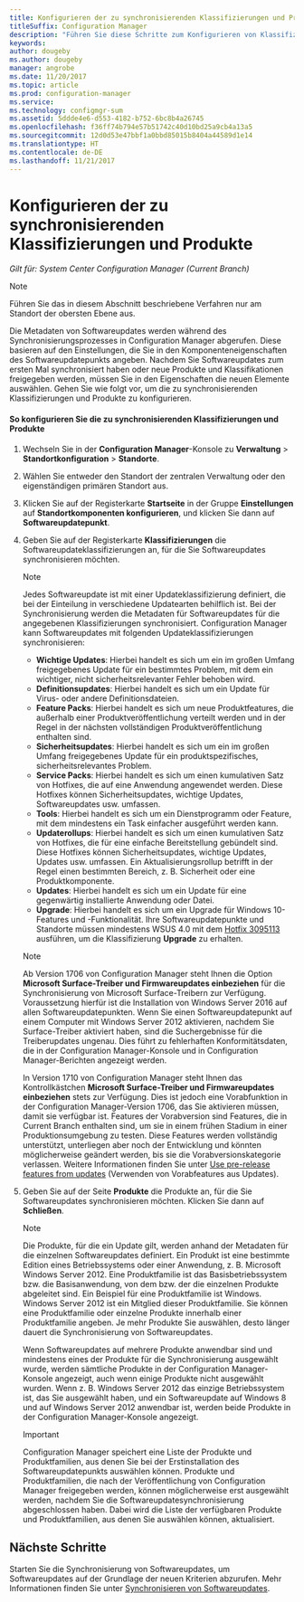 ```yaml
---
title: Konfigurieren der zu synchronisierenden Klassifizierungen und Produkte
titleSuffix: Configuration Manager
description: "Führen Sie diese Schritte zum Konfigurieren von Klassifizierungen und Produkten in der Configuration Manager-Konsole durch."
keywords: 
author: dougeby
ms.author: dougeby
manager: angrobe
ms.date: 11/20/2017
ms.topic: article
ms.prod: configuration-manager
ms.service: 
ms.technology: configmgr-sum
ms.assetid: 5ddde4e6-d553-4182-b752-6bc8b4a26745
ms.openlocfilehash: f36ff74b794e57b51742c40d10bd25a9cb4a13a5
ms.sourcegitcommit: 12d0d53e47bbf1a0bbd85015b8404a44589d1e14
ms.translationtype: HT
ms.contentlocale: de-DE
ms.lasthandoff: 11/21/2017
---
```

#  <a name="configure-classifications-and-products-to-synchronize"></a>Konfigurieren der zu synchronisierenden Klassifizierungen und Produkte  

*Gilt für: System Center Configuration Manager (Current Branch)*


> [!NOTE]  
>  Führen Sie das in diesem Abschnitt beschriebene Verfahren nur am Standort der obersten Ebene aus.  

 Die Metadaten von Softwareupdates werden während des Synchronisierungsprozesses in Configuration Manager abgerufen. Diese basieren auf den Einstellungen, die Sie in den Komponenteneigenschaften des Softwareupdatepunkts angeben. Nachdem Sie Softwareupdates zum ersten Mal synchronisiert haben oder neue Produkte und Klassifikationen freigegeben werden, müssen Sie in den Eigenschaften die neuen Elemente auswählen. Gehen Sie wie folgt vor, um die zu synchronisierenden Klassifizierungen und Produkte zu konfigurieren.  

#### <a name="to-configure-classifications-and-products-to-synchronize"></a>So konfigurieren Sie die zu synchronisierenden Klassifizierungen und Produkte  

1.  Wechseln Sie in der **Configuration Manager**-Konsole zu **Verwaltung** > **Standortkonfiguration** > **Standorte**.

2. Wählen Sie entweder den Standort der zentralen Verwaltung oder den eigenständigen primären Standort aus.  

3.  Klicken Sie auf der Registerkarte **Startseite** in der Gruppe **Einstellungen** auf **Standortkomponenten konfigurieren**, und klicken Sie dann auf **Softwareupdatepunkt**.

4.  Geben Sie auf der Registerkarte **Klassifizierungen** die Softwareupdateklassifizierungen an, für die Sie Softwareupdates synchronisieren möchten.  

    > [!NOTE]  
    >  Jedes Softwareupdate ist mit einer Updateklassifizierung definiert, die bei der Einteilung in verschiedene Updatearten behilflich ist. Bei der Synchronisierung werden die Metadaten für Softwareupdates für die angegebenen Klassifizierungen synchronisiert. Configuration Manager kann Softwareupdates mit folgenden Updateklassifizierungen synchronisieren:  
    >   
    > - **Wichtige Updates**: Hierbei handelt es sich um ein im großen Umfang freigegebenes Update für ein bestimmtes Problem, mit dem ein wichtiger, nicht sicherheitsrelevanter Fehler behoben wird.  
    > - **Definitionsupdates**: Hierbei handelt es sich um ein Update für Virus- oder andere Definitionsdateien.  
    > - **Feature Packs**: Hierbei handelt es sich um neue Produktfeatures, die außerhalb einer Produktveröffentlichung verteilt werden und in der Regel in der nächsten vollständigen Produktveröffentlichung enthalten sind.  
    > - **Sicherheitsupdates**: Hierbei handelt es sich um ein im großen Umfang freigegebenes Update für ein produktspezifisches, sicherheitsrelevantes Problem.  
    > - **Service Packs**: Hierbei handelt es sich um einen kumulativen Satz von Hotfixes, die auf eine Anwendung angewendet werden. Diese Hotfixes können Sicherheitsupdates, wichtige Updates, Softwareupdates usw. umfassen.  
    > - **Tools**: Hierbei handelt es sich um ein Dienstprogramm oder Feature, mit dem mindestens ein Task einfacher ausgeführt werden kann.  
    > - **Updaterollups**: Hierbei handelt es sich um einen kumulativen Satz von Hotfixes, die für eine einfache Bereitstellung gebündelt sind. Diese Hotfixes können Sicherheitsupdates, wichtige Updates, Updates usw. umfassen. Ein Aktualisierungsrollup betrifft in der Regel einen bestimmten Bereich, z. B. Sicherheit oder eine Produktkomponente.  
    > - **Updates**: Hierbei handelt es sich um ein Update für eine gegenwärtig installierte Anwendung oder Datei.  
    > - **Upgrade**: Hierbei handelt es sich um ein Upgrade für Windows 10-Features und -Funktionalität. Ihre Softwareupdatepunkte und Standorte müssen mindestens WSUS 4.0 mit dem [Hotfix 3095113](https://support.microsoft.com/kb/3095113) ausführen, um die Klassifizierung **Upgrade** zu erhalten.    
    >       

    > [!NOTE]    
    > Ab Version 1706 von Configuration Manager steht Ihnen die Option **Microsoft Surface-Treiber und Firmwareupdates einbeziehen** für die Synchronisierung von Microsoft Surface-Treibern zur Verfügung. Voraussetzung hierfür ist die Installation von Windows Server 2016 auf allen Softwareupdatepunkten. Wenn Sie einen Softwareupdatepunkt auf einem Computer mit Windows Server 2012 aktivieren, nachdem Sie Surface-Treiber aktiviert haben, sind die Suchergebnisse für die Treiberupdates ungenau. Dies führt zu fehlerhaften Konformitätsdaten, die in der Configuration Manager-Konsole und in Configuration Manager-Berichten angezeigt werden.  
    > 
    > In Version 1710 von Configuration Manager steht Ihnen das Kontrollkästchen **Microsoft Surface-Treiber und Firmwareupdates einbeziehen** stets zur Verfügung. Dies ist jedoch eine Vorabfunktion in der Configuration Manager-Version 1706, das Sie aktivieren müssen, damit sie verfügbar ist. Features der Vorabversion sind Features, die in Current Branch enthalten sind, um sie in einem frühen Stadium in einer Produktionsumgebung zu testen. Diese Features werden vollständig unterstützt, unterliegen aber noch der Entwicklung und könnten möglicherweise geändert werden, bis sie die Vorabversionskategorie verlassen. Weitere Informationen finden Sie unter [Use pre-release features from updates](https://docs.microsoft.com/sccm/core/servers/manage/install-in-console-updates#bkmk_prerelease) (Verwenden von Vorabfeatures aus Updates).

5.  Geben Sie auf der Seite **Produkte** die Produkte an, für die Sie Softwareupdates synchronisieren möchten. Klicken Sie dann auf **Schließen**.  

    > [!NOTE]  
    >  Die Produkte, für die ein Update gilt, werden anhand der Metadaten für die einzelnen Softwareupdates definiert. Ein Produkt ist eine bestimmte Edition eines Betriebssystems oder einer Anwendung, z. B. Microsoft Windows Server 2012. Eine Produktfamilie ist das Basisbetriebssystem bzw. die Basisanwendung, von dem bzw. der die einzelnen Produkte abgeleitet sind. Ein Beispiel für eine Produktfamilie ist Windows. Windows Server 2012 ist ein Mitglied dieser Produktfamilie. Sie können eine Produktfamilie oder einzelne Produkte innerhalb einer Produktfamilie angeben. Je mehr Produkte Sie auswählen, desto länger dauert die Synchronisierung von Softwareupdates.  
    >   
    >  Wenn Softwareupdates auf mehrere Produkte anwendbar sind und mindestens eines der Produkte für die Synchronisierung ausgewählt wurde, werden sämtliche Produkte in der Configuration Manager-Konsole angezeigt, auch wenn einige Produkte nicht ausgewählt wurden. Wenn z. B. Windows Server 2012 das einzige Betriebssystem ist, das Sie ausgewählt haben, und ein Softwareupdate auf Windows 8 und auf Windows Server 2012 anwendbar ist, werden beide Produkte in der Configuration Manager-Konsole angezeigt.  

    > [!IMPORTANT]  
    >  Configuration Manager speichert eine Liste der Produkte und Produktfamilien, aus denen Sie bei der Erstinstallation des Softwareupdatepunkts auswählen können. Produkte und Produktfamilien, die nach der Veröffentlichung von Configuration Manager freigegeben werden, können möglicherweise erst ausgewählt werden, nachdem Sie die Softwareupdatesynchronisierung abgeschlossen haben. Dabei wird die Liste der verfügbaren Produkte und Produktfamilien, aus denen Sie auswählen können, aktualisiert.  

## <a name="next-steps"></a>Nächste Schritte
Starten Sie die Synchronisierung von Softwareupdates, um Softwareupdates auf der Grundlage der neuen Kriterien abzurufen. Mehr Informationen finden Sie unter [Synchronisieren von Softwareupdates](synchronize-software-updates.md).
